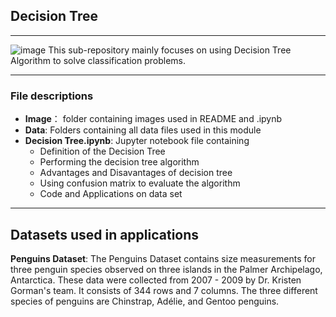 
## Decision Tree

---
![image](https://regenerativetoday.com/wp-content/uploads/2022/04/dt.png)
This sub-repository mainly focuses on using Decision Tree Algorithm to solve classification problems.

---
### File descriptions
* **Image**： folder containing images used in README and .ipynb
* **Data**: Folders containing all data files used in this module
* **Decision Tree.ipynb**: Jupyter notebook file containing
    - Definition of the Decision Tree
    - Performing the decision tree algorithm 
    - Advantages and Disavantages of decision tree
    - Using confusion matrix to evaluate the algorithm
    - Code and Applications on data set

---

## Datasets used in applications

**Penguins Dataset**:
The Penguins Dataset contains size measurements for three penguin species observed on three islands in the Palmer Archipelago, Antarctica. These data were collected from 2007 - 2009 by Dr. Kristen Gorman's team. It consists of 344 rows and 7 columns. The three different species of penguins are Chinstrap, Adélie, and Gentoo penguins.
